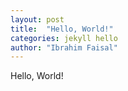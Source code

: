 ```yaml
---
layout: post
title:  "Hello, World!"
categories: jekyll hello
author: "Ibrahim Faisal"
---
```

Hello, World!

